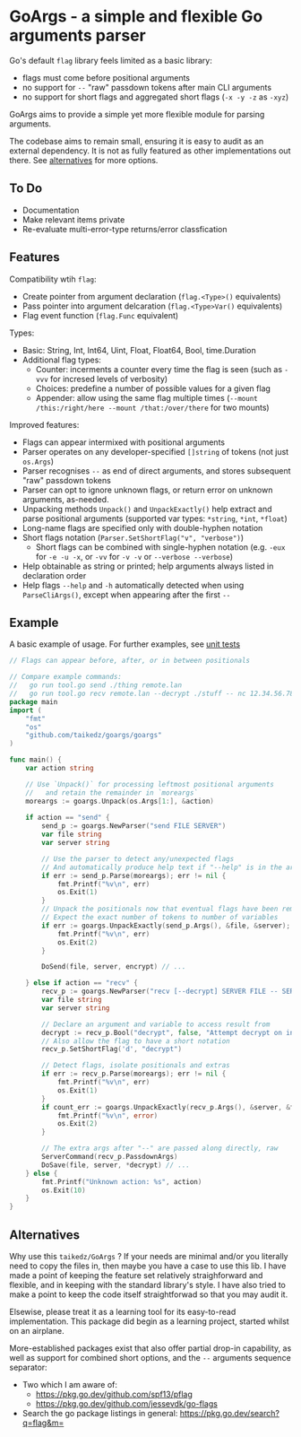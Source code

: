 # GoArgs - a simple and flexible Go arguments parser

Go's default `flag` library feels limited as a basic library:

* flags must come before positional arguments
* no support for `--` "raw" passdown tokens after main CLI arguments
* no support for short flags and aggregated short flags (`-x -y -z` as `-xyz`)

GoArgs aims to provide a simple yet more flexible module for parsing arguments.

The codebase aims to remain small, ensuring it is easy to audit as an external dependency. It is not as fully featured as other implementations out there. See [alternatives](#alternatives) for more options.

## To Do

* Documentation
* Make relevant items private
* Re-evaluate multi-error-type returns/error classfication

## Features

Compatibility wtih `flag`:

* Create pointer from argument declaration (`flag.<Type>()` equivalents)
* Pass pointer into argument delcaration (`flag.<Type>Var()` equivalents)
* Flag event function (`flag.Func` equivalent)

Types:

* Basic: String, Int, Int64, Uint, Float, Float64, Bool, time.Duration
* Additional flag types:
    * Counter: incerments a counter every time the flag is seen (such as `-vvv` for incresed levels of verbosity)
    * Choices: predefine a number of possible values for a given flag
    * Appender: allow using the same flag multiple times (`--mount /this:/right/here --mount /that:/over/there` for two mounts)

Improved features:

* Flags can appear intermixed with positional arguments
* Parser operates on any developer-specified `[]string` of tokens (not just `os.Args`)
* Parser recognises `--` as end of direct arguments, and stores subsequent "raw" passdown tokens
* Parser can opt to ignore unknown flags, or return error on unknown arguments, as-needed.
* Unpacking methods `Unpack()` and `UnpackExactly()` help extract and parse positional arguments (supported var types: `*string`, `*int`, `*float`)
* Long-name flags are specified only with double-hyphen notation
* Short flags notation (`Parser.SetShortFlag("v", "verbose")`)
    * Short flags can be combined with single-hyphen notation (e.g. `-eux` for `-e -u -x`, or `-vv` for `-v -v` or `--verbose --verbose`)
* Help obtainable as string or printed; help arguments always listed in declaration order
* Help flags `--help` and `-h` automatically detected when using `ParseCliArgs()`, except when appearing after the first `--`


## Example

A basic example of usage. For further examples, see [unit tests](./unittests/)

```go
// Flags can appear before, after, or in between positionals

// Compare example commands:
//   go run tool.go send ./thing remote.lan
//   go run tool.go recv remote.lan --decrypt ./stuff -- nc 12.34.56.78 3000 "<" file.txt
package main
import (
    "fmt"
    "os"
    "github.com/taikedz/goargs/goargs"
)

func main() {
    var action string

    // Use `Unpack()` for processing leftmost positional arguments
    //   and retain the remainder in `moreargs`
    moreargs := goargs.Unpack(os.Args[1:], &action)
    
    if action == "send" {
        send_p := goargs.NewParser("send FILE SERVER")
        var file string
        var server string

        // Use the parser to detect any/unexpected flags
        // And automatically produce help text if "--help" is in the args
        if err := send_p.Parse(moreargs); err != nil {
            fmt.Printf("%v\n", err)
            os.Exit(1)
        }
        // Unpack the positionals now that eventual flags have been removed
        // Expect the exact number of tokens to number of variables
        if err := goargs.UnpackExactly(send_p.Args(), &file, &server); err != nil {
            fmt.Printf("%v\n", err)
            os.Exit(2)
        }

        DoSend(file, server, encrypt) // ...

    } else if action == "recv" {
        recv_p := goargs.NewParser("recv [--decrypt] SERVER FILE -- SERVER_COMMAND ...")
        var file string
        var server string

        // Declare an argument and variable to access result from
        decrypt := recv_p.Bool("decrypt", false, "Attempt decrypt on incoming data")
        // Also allow the flag to have a short notation
        recv_p.SetShortFlag('d', "decrypt")

        // Detect flags, isolate positionals and extras
        if err := recv_p.Parse(moreargs); err != nil {
            fmt.Printf("%v\n", err)
            os.Exit(1)
        }
        if count_err := goargs.UnpackExactly(recv_p.Args(), &server, &file); count_err != nil {
            fmt.Printf("%v\n", error)
            os.Exit(2)
        }

        // The extra args after "--" are passed along directly, raw
        ServerCommand(recv_p.PassdownArgs)
        DoSave(file, server, *decrypt) // ...
    } else {
        fmt.Printf("Unknown action: %s", action)
        os.Exit(10)
    }
}
```

## Alternatives

Why use this `taikedz/GoArgs` ? If your needs are minimal and/or you literally need to copy the files in, then maybe you have a case to use this lib. I have made a point of keeping the feature set relatively straighforward and flexible, and in keeping with the standard library's style. I have also tried to make a point to keep the code itself straightforwad so that you may audit it.

Elsewise, please treat it as a learning tool for its easy-to-read implementation. This package did begin as a learning project, started whilst on an airplane.

More-established packages exist that also offer partial drop-in capability, as well as support for combined short options, and the `--` arguments sequence separator:

* Two which I am aware of:
    * <https://pkg.go.dev/github.com/spf13/pflag>
    * <https://pkg.go.dev/github.com/jessevdk/go-flags>
* Search the go package listings in general: <https://pkg.go.dev/search?q=flag&m=>
